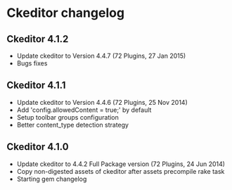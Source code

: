 # Ckeditor changelog

## Ckeditor 4.1.2
  
  * Update ckeditor to Version 4.4.7 (72 Plugins, 27 Jan 2015)
  * Bugs fixes

## Ckeditor 4.1.1
  
  * Update ckeditor to Version 4.4.6 (72 Plugins, 25 Nov 2014)
  * Add 'config.allowedContent = true;' by default
  * Setup toolbar groups configuration
  * Better content_type detection strategy

## Ckeditor 4.1.0
  
  * Update ckeditor to 4.4.2 Full Package version (72 Plugins, 24 Jun 2014)
  * Copy non-digested assets of ckeditor after assets precompile rake task
  * Starting gem changelog